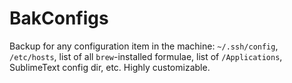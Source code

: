 # BakConfigs

Backup for any configuration item in the machine: `~/.ssh/config`, `/etc/hosts`, list of all `brew`-installed
formulae, list of `/Applications`, SublimeText config dir, etc. Highly customizable.
